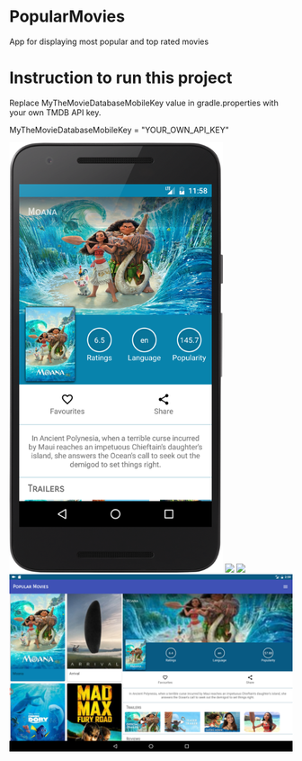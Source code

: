 # PopularMovies

App for displaying most popular and top rated movies

# Instruction to run this project

Replace MyTheMovieDatabaseMobileKey value in gradle.properties with your own TMDB API key.

MyTheMovieDatabaseMobileKey = "YOUR_OWN_API_KEY"


<img src="https://raw.githubusercontent.com/vixir/PopularMovies/master/images/moana.png" alt="moana.png" style="width: 380px;"/>


<img src="https://raw.githubusercontent.com/vixir/PopularMovies/master/images/moana_1.png" style="width: 380px;"/>


<img src="https://raw.githubusercontent.com/vixir/PopularMovies/master/images/moana_2.png" style="width: 380px;"/>


<img src="https://raw.githubusercontent.com/vixir/PopularMovies/master/images/moana_3.png" style="width: 800px;"/>

